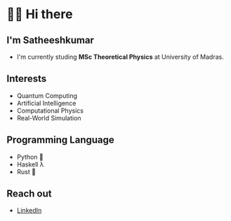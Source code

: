 # 🙋‍♂️ Hi there

## I'm Satheeshkumar 
- I'm currently studing **MSc Theoretical Physics** at University of Madras.

## Interests 
- Quantum Computing 
- Artificial Intelligence 
- Computational Physics
- Real-World Simulation

## Programming Language
- Python 🐍
- Haskell λ
- Rust 🦀

## Reach out
- [LinkedIn](https://www.linkedin.com/in/satheeshsk369/)